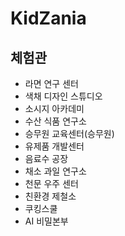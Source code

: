# KidZania
## 체험관
* 라면 연구 센터
* 색채 디자인 스튜디오
* 소시지 아카데미
* 수산 식품 연구소
* 승무원 교육센터(승무원)
* 유제품 개발센터
* 음료수 공장
* 채소 과일 연구소
* 천문 우주 센터
* 친환경 제철소
* 쿠킹스쿨
* AI 비밀본부
